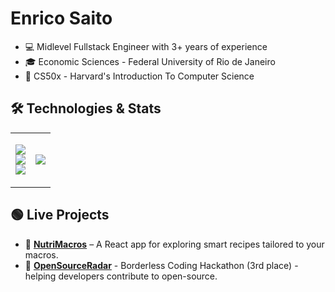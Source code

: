 # Enrico Saito  

- 💻 Midlevel Fullstack Engineer with 3+ years of experience
- 🎓 Economic Sciences - Federal University of Rio de Janeiro 
- 📜 CS50x - Harvard's Introduction To Computer Science

## 🛠 Technologies & Stats 

<table style="border-collapse: collapse; border: none; width: 100%;">
<tr>
  <!-- Tech Stack) -->
  <td valign="middle" align="center" style="border: none;">
    <p align="center">
      <img src="https://skillicons.dev/icons?i=js,ts,react,tailwind"><br>
      <img src="https://skillicons.dev/icons?i=nodejs,express,python,postgresql,prisma"><br>
      <img src="https://skillicons.dev/icons?i=git,githubactions,firebase,supabase,docker,aws">
    </p>
  </td>

  <!-- GitHub Stats -->
  <td valign="middle" align="center" style="border: none;">
    <img src="https://github-readme-stats.vercel.app/api?username=enricosaito&show_icons=true&theme=tokyonight">
  </td>
</tr>
</table>

## 🟢 Live Projects

- 🍉 [**NutriMacros**](https://macro-calculator-e0c96.web.app/) – A React app for exploring smart recipes tailored to your macros.
- 📡 [**OpenSourceRadar**](https://open-source-radar.web.app/) - Borderless Coding Hackathon (3rd place) - helping developers contribute to open-source.
